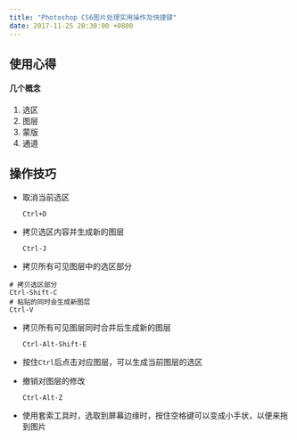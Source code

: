 ```yaml
---
title: "Photoshop CS6图片处理实用操作及快捷键"
date: 2017-11-25 20:30:00 +0800
---
```


 ## 使用心得

#### 几个概念

1. 选区
2. 图层
3. 蒙版
4. 通道

## 操作技巧

+ 取消当前选区

  ```shell
  Ctrl+D
  ```

+ 拷贝选区内容并生成新的图层

  ```shell
  Ctrl-J
  ```

+  拷贝所有可见图层中的选区部分

  ```shell
  # 拷贝选区部分
  Ctrl-Shift-C
  # 粘贴的同时会生成新图层
  Ctrl-V
  ```

+ 拷贝所有可见图层同时合并后生成新的图层

  ```shell
  Ctrl-Alt-Shift-E
  ```

+ 按住`Ctrl`后点击对应图层，可以生成当前图层的选区

+ 撤销对图层的修改

  ```shell
  Ctrl-Alt-Z
  ```

+ 使用套索工具时，选取到屏幕边缘时，按住空格键可以变成小手状，以便来拖到图片